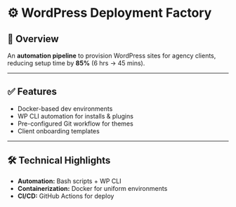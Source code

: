 # ⚙️ WordPress Deployment Factory

## 📌 Overview
An **automation pipeline** to provision WordPress sites for agency clients, reducing setup time by **85%** (6 hrs → 45 mins).

---

## ✅ Features
- Docker-based dev environments
- WP CLI automation for installs & plugins
- Pre-configured Git workflow for themes
- Client onboarding templates

---

## 🛠 Technical Highlights
- **Automation:** Bash scripts + WP CLI
- **Containerization:** Docker for uniform environments
- **CI/CD:** GitHub Actions for deploy
